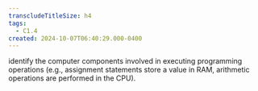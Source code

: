 ```yaml
---
transcludeTitleSize: h4
tags:
  - C1.4
created: 2024-10-07T06:40:29.000-0400
---
```

identify the computer components involved in executing programming operations (e.g., assignment statements store a value in RAM, arithmetic operations are performed in the CPU).